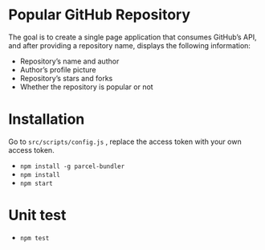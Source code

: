 # Popular GitHub Repository

The goal is to create a single page application that consumes GitHub’s API, and after providing
a repository name, displays the following information:

* Repository’s name and author
* Author’s profile picture
* Repository’s stars and forks
* Whether the repository is popular or not

# Installation 

Go to `src/scripts/config.js` , replace the access token with your own access token.

* `npm install -g parcel-bundler`
* `npm install`
* `npm start`

# Unit test 

* `npm test`
